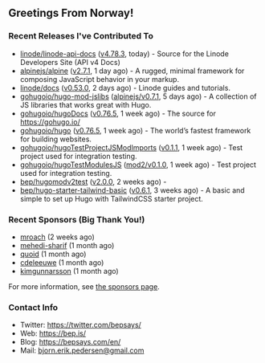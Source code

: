 ## Greetings From Norway!

### Recent Releases I've Contributed To

- [linode/linode-api-docs](https://github.com/linode/linode-api-docs) ([v4.78.3](https://github.com/linode/linode-api-docs/releases/tag/v4.78.3), today) - Source for the Linode Developers Site (API v4 Docs)
- [alpinejs/alpine](https://github.com/alpinejs/alpine) ([v2.7.1](https://github.com/alpinejs/alpine/releases/tag/v2.7.1), 1 day ago) - A rugged, minimal framework for composing JavaScript behavior in your markup.
- [linode/docs](https://github.com/linode/docs) ([v0.53.0](https://github.com/linode/docs/releases/tag/v0.53.0), 2 days ago) - Linode guides and tutorials.
- [gohugoio/hugo-mod-jslibs](https://github.com/gohugoio/hugo-mod-jslibs) ([alpinejs/v0.7.1](https://github.com/gohugoio/hugo-mod-jslibs/releases/tag/alpinejs%2Fv0.7.1), 5 days ago) - A collection of JS libraries that works great with Hugo.
- [gohugoio/hugoDocs](https://github.com/gohugoio/hugoDocs) ([v0.76.5](https://github.com/gohugoio/hugoDocs/releases/tag/v0.76.5), 1 week ago) - The source for https://gohugo.io/
- [gohugoio/hugo](https://github.com/gohugoio/hugo) ([v0.76.5](https://github.com/gohugoio/hugo/releases/tag/v0.76.5), 1 week ago) - The world’s fastest framework for building websites.
- [gohugoio/hugoTestProjectJSModImports](https://github.com/gohugoio/hugoTestProjectJSModImports) ([v0.1.1](https://github.com/gohugoio/hugoTestProjectJSModImports/releases/tag/v0.1.1), 1 week ago) - Test project used for integration testing.
- [gohugoio/hugoTestModulesJS](https://github.com/gohugoio/hugoTestModulesJS) ([mod2/v0.1.0](https://github.com/gohugoio/hugoTestModulesJS/releases/tag/mod2%2Fv0.1.0), 1 week ago) - Test project used for integration testing.
- [bep/hugomodv2test](https://github.com/bep/hugomodv2test) ([v2.0.0](https://github.com/bep/hugomodv2test/releases/tag/v2.0.0), 2 weeks ago) - 
- [bep/hugo-starter-tailwind-basic](https://github.com/bep/hugo-starter-tailwind-basic) ([v0.6.1](https://github.com/bep/hugo-starter-tailwind-basic/releases/tag/v0.6.1), 3 weeks ago) - A basic and simple to set up Hugo with TailwindCSS starter project.

### Recent Sponsors (Big Thank You!)

- [mroach](https://github.com/mroach) (2 weeks ago)
- [mehedi-sharif](https://github.com/mehedi-sharif) (1 month ago)
- [quoid](https://github.com/quoid) (1 month ago)
- [cdeleeuwe](https://github.com/cdeleeuwe) (1 month ago)
- [kimgunnarsson](https://github.com/kimgunnarsson) (1 month ago)

For more information, see [the sponsors page](https://github.com/sponsors/bep/).


### Contact Info
- Twitter: https://twitter.com/bepsays/
- Web: https://bep.is/
- Blog: https://bepsays.com/en/
- Mail: bjorn.erik.pedersen@gmail.com

